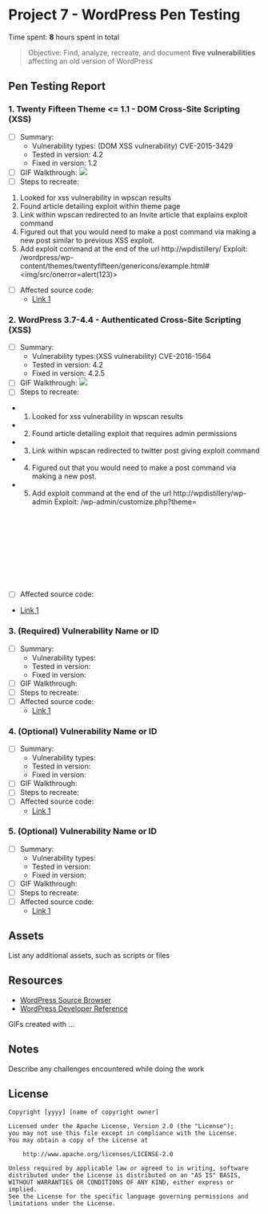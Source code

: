 # Project 7 - WordPress Pen Testing

Time spent: **8** hours spent in total

> Objective: Find, analyze, recreate, and document **five vulnerabilities** affecting an old version of WordPress

## Pen Testing Report

### 1. Twenty Fifteen Theme <= 1.1 - DOM Cross-Site Scripting (XSS)

- [ ] Summary: 
  - Vulnerability types: (DOM XSS vulnerability) CVE-2015-3429
  - Tested in version: 4.2 
  - Fixed in version: 1.2
- [ ] GIF Walkthrough: ![](https://github.com/michaelbanegas/Codepath_Cybersecurity_HW/blob/Project-7---WordPress-Pen-Testing/exploit2.gif)
- [ ] Steps to recreate: 
1. Looked for xss vulnerability in wpscan results
2. Found article detailing exploit within theme page
3. Link within wpscan redirected to an Invite article that explains exploit command
4. Figured out that you would need to make a post command via making a new post similar to previous XSS exploit.
5. Add exploit command at the end of the url http://wpdistillery/
Exploit: /wordpress/wp-content/themes/twentyfifteen/genericons/example.html#<img/src/onerror=alert(123)>

- [ ] Affected source code:
  - [Link 1](https://core.trac.wordpress.org/browser/tags/version/src/source_file.php)
  
### 2. WordPress  3.7-4.4 - Authenticated Cross-Site Scripting (XSS)

- [ ] Summary: 
  - Vulnerability types:(XSS vulnerability) CVE-2016-1564
  - Tested in version: 4.2
  - Fixed in version: 4.2.5
- [ ] GIF Walkthrough: ![](https://github.com/michaelbanegas/Codepath_Cybersecurity_HW/blob/Project-7---WordPress-Pen-Testing/exploit1.gif)
- [ ] Steps to recreate:
- 1. Looked for xss vulnerability in wpscan results
- 2. Found article detailing exploit that requires admin permissions
- 3. Link within wpscan redirected to twitter post giving exploit command
- 4. Figured out that you would need to make a post command via making a new post.
- 5. Add exploit command at the end of the url http://wpdistillery/wp-admin 
Exploit: /wp-admin/customize.php?theme=<svg onload=alert(1)>
- [ ] Affected source code:
- [Link 1](https://github.com/WordPress/WordPress/commit/7ab65139c6838910426567849c7abed723932b87)

### 3. (Required) Vulnerability Name or ID

- [ ] Summary: 
  - Vulnerability types:
  - Tested in version:
  - Fixed in version: 
- [ ] GIF Walkthrough: 
- [ ] Steps to recreate: 
- [ ] Affected source code:
  - [Link 1](https://core.trac.wordpress.org/browser/tags/version/src/source_file.php)

### 4. (Optional) Vulnerability Name or ID

- [ ] Summary: 
  - Vulnerability types:
  - Tested in version:
  - Fixed in version: 
- [ ] GIF Walkthrough: 
- [ ] Steps to recreate: 
- [ ] Affected source code:
  - [Link 1](https://core.trac.wordpress.org/browser/tags/version/src/source_file.php)

### 5. (Optional) Vulnerability Name or ID

- [ ] Summary: 
  - Vulnerability types:
  - Tested in version:
  - Fixed in version: 
- [ ] GIF Walkthrough: 
- [ ] Steps to recreate: 
- [ ] Affected source code:
  - [Link 1](https://core.trac.wordpress.org/browser/tags/version/src/source_file.php) 

## Assets

List any additional assets, such as scripts or files

## Resources

- [WordPress Source Browser](https://core.trac.wordpress.org/browser/)
- [WordPress Developer Reference](https://developer.wordpress.org/reference/)

GIFs created with  ...
<!-- Recommended GIF Tools:
[Kap](https://getkap.co/) for macOS
[ScreenToGif](https://www.screentogif.com/) for Windows
[peek](https://github.com/phw/peek) for Linux. -->

## Notes

Describe any challenges encountered while doing the work

## License

    Copyright [yyyy] [name of copyright owner]

    Licensed under the Apache License, Version 2.0 (the "License");
    you may not use this file except in compliance with the License.
    You may obtain a copy of the License at

        http://www.apache.org/licenses/LICENSE-2.0

    Unless required by applicable law or agreed to in writing, software
    distributed under the License is distributed on an "AS IS" BASIS,
    WITHOUT WARRANTIES OR CONDITIONS OF ANY KIND, either express or implied.
    See the License for the specific language governing permissions and
    limitations under the License.
